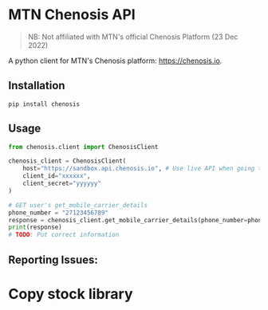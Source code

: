 # MTN Chenosis API

> NB: Not affiliated with MTN's official Chenosis Platform (23 Dec 2022)

A python client for MTN's Chenosis platform: https://chenosis.io.

## Installation

`pip install chenosis`

## Usage

```python
from chenosis.client import ChenosisClient

chenosis_client = ChenosisClient(
    host="https://sandbox.api.chenosis.io", # Use live API when going to production
    client_id="xxxxxx",
    client_secret="yyyyyy"
)

# GET user's get_mobile_carrier_details
phone_number = "27123456789"
response = chenosis_client.get_mobile_carrier_details(phone_number=phone_number)
print(response)
# TODO: Put correct information
```

## Reporting Issues:
 # Copy stock library 

